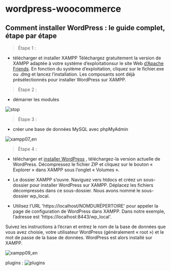 # wordpress-woocommerce
## Comment installer WordPress : le guide complet, étape par étape

> Étape 1 : 

- télécharger et installer XAMPP Téléchargez gratuitement la version de XAMPP adaptée à votre système d’exploitationsur le site Web [d’Apache Friends](https://www.apachefriends.org/fr/download.html). En fonction du système d’exploitation, cliquez sur le fichier.exe ou .dmg et lancez l’installation. Les composants sont déjà présélectionnés pour installer WordPress sur XAMPP.

> Étape 2 :

- démarrer les modules

![stop](https://user-images.githubusercontent.com/93977152/166074525-5c737d31-6cd4-4101-ad60-52a26945eaca.png)



> Étape 3 :

- créer une base de données MySQL avec phpMyAdmin



![xampp07_en](https://user-images.githubusercontent.com/93977152/166074691-e3ed20a6-bbc0-4b8f-a975-9ec19d9f9463.jpg)



> Étape 4 :

-  télécharger et [installer WordPress](https://wordpress.org/download/) , téléchargez-la version actuelle de WordPress. Décompressez le fichier ZIP et cliquez sur le bouton « Explorer » dans XAMPP sous l’onglet « Volumes ».

-  Le dossier XAMPP s’ouvre. Naviguez vers htdocs et créez un sous-dossier pour installer WordPress sur XAMPP. Déplacez les fichiers décompressés dans ce sous-dossier. Nous avons nommé le sous-dossier wp_local.

-  Utilisez l’URL 'https://localhost/NOMDURÉPERTOIRE' pour appeler la page de configuration de WordPress dans XAMPP. Dans notre exemple, l’adresse est 'https://localhost:8443/wp_local'.



Suivez les instructions à l’écran et entrez le nom de la base de données que vous avez choisie, votre utilisateur WordPress (généralement « root ») et le mot de passe de la base de données. WordPress est alors installé sur XAMPP.

![xampp09_en](https://user-images.githubusercontent.com/93977152/166075334-efc1c2b6-17fe-496e-a2dd-d6a16ee5223d.png)

plugins :
![plugins](https://user-images.githubusercontent.com/93977152/168079465-38677f92-d5cb-42af-a86f-2a72eb34b54b.png)

